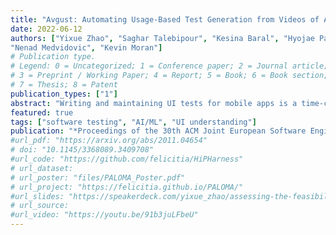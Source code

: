 ```yaml
---
title: "Avgust: Automating Usage-Based Test Generation from Videos of App Executions"
date: 2022-06-12
authors: ["Yixue Zhao", "Saghar Talebipour", "Kesina Baral", "Hyojae Park", "Leon Yee", "Safwat Ali Khan", "Yuriy Brun",
"Nenad Medvidovic", "Kevin Moran"]
# Publication type.
# Legend: 0 = Uncategorized; 1 = Conference paper; 2 = Journal article;
# 3 = Preprint / Working Paper; 4 = Report; 5 = Book; 6 = Book section;
# 7 = Thesis; 8 = Patent
publication_types: ["1"]
abstract: "Writing and maintaining UI tests for mobile apps is a time-consuming and tedious task. While decades of research have produced automated approaches for UI test generation, these approaches typically focus on testing for crashes or maximizing code coverage. By contrast, recent research has shown that developers prefer usage-based tests, which center around specific uses of app features, to help support activities such as regression testing. Very few existing techniques support the generation of such tests, as doing so requires automating the difficult task of understanding the semantics of UI screens and user inputs. In this paper, we introduce Avgust, which automates key steps of generating usage-based tests. Avgust uses neural models for image understanding to process video recordings of app uses to synthesize an app-agnostic state-machine encoding of those uses. Then, Avgust uses this encoding to synthesize test cases for a new target app. We evaluate Avgust on 374 videos of common uses of 18 popular apps and show that 69% of the tests Avgust generates successfully execute the desired usage, and that Avgust's classifiers outperform the state of the art."
featured: true
tags: ["software testing", "AI/ML", "UI understanding"]
publication: "*Proceedings of the 30th ACM Joint European Software Engineering Conference and Symposium on the Foundations of Software Engineering* (**ESEC/FSE 2022**)"
#url_pdf: "https://arxiv.org/abs/2011.04654"
# doi: "10.1145/3368089.3409708"
#url_code: "https://github.com/felicitia/HiPHarness"
# url_dataset:
# url_poster: "files/PALOMA_Poster.pdf"
# url_project: "https://felicitia.github.io/PALOMA/"
#url_slides: "https://speakerdeck.com/yixue_zhao/assessing-the-feasibility-of-web-request-prediction-models-on-mobile-platforms"
# url_source:
#url_video: "https://youtu.be/91b3juLFbeU"
---
```



